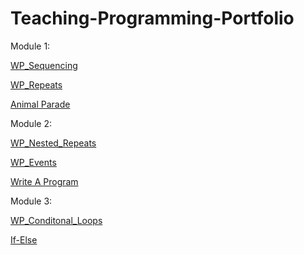 ﻿# Teaching-Programming-Portfolio
Module 1:

[WP_Sequencing](https://youtu.be/qlVlfHLoKVc)

[WP_Repeats](https://youtu.be/XN9JspzazRQ)

[Animal Parade](https://youtube.com/shorts/KqzEhAHL2Cg)

Module 2:

[WP_Nested_Repeats](https://youtu.be/YTBa9DtrEP8)

[WP_Events](https://youtu.be/CI7Ttd-WAbQ)

[Write A Program](https://youtu.be/30_Q_cAbRbo)

Module 3:

[WP_Conditonal_Loops](https://youtu.be/gdXd1cMBaRA)

[If-Else](https://youtu.be/VKC2zUbifDI)

